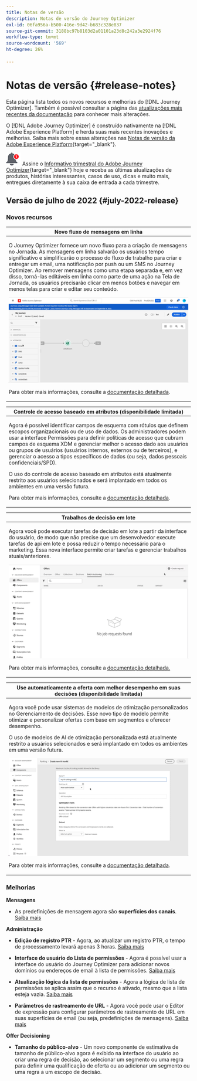 ```yaml
---
title: Notas de versão
description: Notas de versão do Journey Optimizer
exl-id: 06fa956a-b500-416e-9d42-b683c328e837
source-git-commit: 3188bc97b8103d2a01101a23d8c242a3e2924f76
workflow-type: tm+mt
source-wordcount: '569'
ht-degree: 26%

---
```


# Notas de versão {#release-notes}

Esta página lista todos os novos recursos e melhorias do [!DNL Journey Optimizer]. Também é possível consultar a página das [atualizações mais recentes da documentação](documentation-updates.md) para conhecer mais alterações.

O [!DNL Adobe Journey Optimizer] é construído nativamente na [!DNL Adobe Experience Platform] e herda suas mais recentes inovações e melhorias. Saiba mais sobre essas alterações nas [Notas de versão da Adobe Experience Platform](https://experienceleague.adobe.com/docs/experience-platform/release-notes/latest.html?lang=pt-BR){target=&quot;_blank&quot;}.

![Informativo](../assets/do-not-localize/nl-icon.png) Assine o [Informativo trimestral do Adobe Journey Optimizer](https://www.adobe.com/subscription/Adobe_Journey_Optimizer_NL.html){target=&quot;_blank&quot;} hoje e receba as últimas atualizações de produtos, histórias interessantes, casos de uso, dicas e muito mais, entregues diretamente à sua caixa de entrada a cada trimestre.

## Versão de julho de 2022 {#july-2022-release}

### Novos recursos

<table>
<thead>
<tr>
<th><strong>Novo fluxo de mensagens em linha</strong><br/></th>
</tr>
</thead>
<tbody>
<tr>
<td>
<p>O Journey Optimizer fornece um novo fluxo para a criação de mensagens no Jornada. As mensagens em linha salvarão os usuários tempo significativo e simplificarão o processo do fluxo de trabalho para criar e entregar um email, uma notificação por push ou um SMS no Journey Optimizer. Ao remover mensagens como uma etapa separada e, em vez disso, torná-las editáveis em linha como parte de uma ação na Tela de Jornada, os usuários precisarão clicar em menos botões e navegar em menos telas para criar e editar seu conteúdo.</p>
<img src="assets/do-not-localize/inline.gif"/>
<p>Para obter mais informações, consulte a <a href="../messages/get-started-content.md">documentação detalhada</a>.</p>
</td>
</tr>
</tbody>
</table>


<table>
<thead>
<tr>
<th><strong>Controle de acesso baseado em atributos (disponibilidade limitada)</strong><br/></th>
</tr>
</thead>
<tbody>
<tr>
<td>
<p>Agora é possível identificar campos de esquema com rótulos que definem escopos organizacionais ou de uso de dados. Os administradores podem usar a interface Permissões para definir políticas de acesso que cubram campos de esquema XDM e gerenciar melhor o acesso dado aos usuários ou grupos de usuários (usuários internos, externos ou de terceiros), e gerenciar o acesso a tipos específicos de dados (ou seja, dados pessoais confidenciais/SPD).</p>
<p>O uso do controle de acesso baseado em atributos está atualmente restrito aos usuários selecionados e será implantado em todos os ambientes em uma versão futura.</p>
<p>Para obter mais informações, consulte a <a href="../administration/attribute-based-access.md">documentação detalhada</a>.</p>
</td>
</tr>
</tbody>
</table>

<table>
<thead>
<tr>
<th><strong>Trabalhos de decisão em lote</strong><br/></th>
</tr>
</thead>
<tbody>
<tr>
<td>
<p>Agora você pode executar tarefas de decisão em lote a partir da interface do usuário, de modo que não precise que um desenvolvedor execute tarefas de api em lote e possa reduzir o tempo necessário para o marketing. Essa nova interface permite criar tarefas e gerenciar trabalhos atuais/anteriores.</p>
<img src="assets/do-not-localize/batch.gif"/>
<p>Para obter mais informações, consulte a <a href="../offers/batch-delivery.md">documentação detalhada.</p>
</td>
</tr>
</tbody>
</table>

<table>
<thead>
<tr>
<th><strong>Use automaticamente a oferta com melhor desempenho em suas decisões (disponibilidade limitada)</strong><br/></th>
</tr>
</thead>
<tbody>
<tr>
<td>
<p>Agora você pode usar sistemas de modelos de otimização personalizados no Gerenciamento de decisões. Esse novo tipo de modelo permite otimizar e personalizar ofertas com base em segmentos e oferecer desempenho.</p>
<p>O uso de modelos de AI de otimização personalizada está atualmente restrito a usuários selecionados e será implantado em todos os ambientes em uma versão futura.</p>
<img src="assets/do-not-localize/ai-ranking.gif"/>
<p>Para obter mais informações, consulte a <a href="../offers/ranking/personalized-optimization-model.md">documentação detalhada</a>.</p>
</td>
</tr>
</tbody>
</table>

### Melhorias

<!--
**Journeys**

* **Ending a journey** - In the journey canvas, the **End** activity has been removed from the palette. End tags are now added by default at the end of each path and cannot be removed. This improvement allows better reporting of where a customer dropped out of the journey, without any action from the user.
-->

**Mensagens**

* As predefinições de mensagem agora são **superfícies dos canais**. [Saiba mais](../configuration/channel-surfaces.md)

**Administração**

* **Edição de registro PTR** - Agora, ao atualizar um registro PTR, o tempo de processamento levará apenas 3 horas. [Saiba mais](../configuration/ptr-records.md#processing)

* **Interface do usuário do Lista de permissões** - Agora é possível usar a interface do usuário do Journey Optimizer para adicionar novos domínios ou endereços de email à lista de permissões. [Saiba mais](../configuration/allow-list.md)

* **Atualização lógica da lista de permissões** - Agora a lógica de lista de permissões se aplica assim que o recurso é ativado, mesmo que a lista esteja vazia. [Saiba mais](../configuration/allow-list.md#logic)

* **Parâmetros de rastreamento de URL** - Agora você pode usar o Editor de expressão para configurar parâmetros de rastreamento de URL em suas superfícies de email (ou seja, predefinições de mensagens). [Saiba mais](../configuration/email-settings.md#url-tracking)

**Offer Decisioning**

* **Tamanho do público-alvo** - Um novo componente de estimativa de tamanho de público-alvo agora é exibido na interface do usuário ao criar uma regra de decisão, ao selecionar um segmento ou uma regra para definir uma qualificação de oferta ou ao adicionar um segmento ou uma regra a um escopo de decisão.